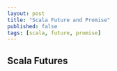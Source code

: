 ```yaml
---
layout: post
title: "Scala Future and Promise"
published: false
tags: [scala, future, promise]
---
```


## Scala Futures
